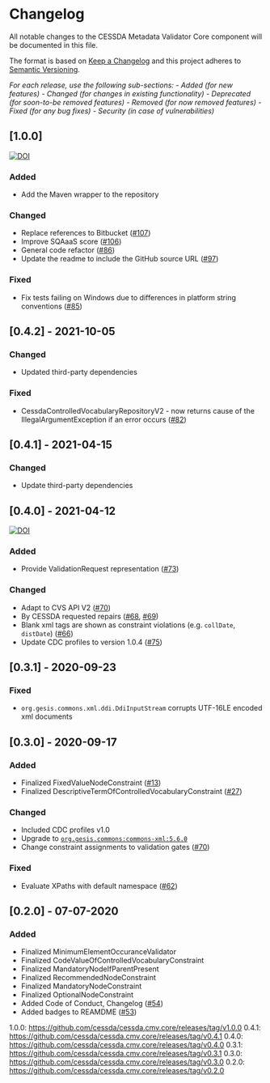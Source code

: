 # Changelog

All notable changes to the CESSDA Metadata Validator Core component will be documented in this file.

The format is based on [Keep a Changelog](http://keepachangelog.com/en/1.0.0/)
and this project adheres to [Semantic Versioning](http://semver.org/spec/v2.0.0.html).

*For each release, use the following sub-sections:*
*- Added (for new features)*
*- Changed (for changes in existing functionality)*
*- Deprecated (for soon-to-be removed features)*
*- Removed (for now removed features)*
*- Fixed (for any bug fixes)*
*- Security (in case of vulnerabilities)*

## [1.0.0]

[![DOI](https://zenodo.org/badge/DOI/10.5281/zenodo.545261.svg)](https://doi.org/10.5281/zenodo.545261)

### Added

- Add the Maven wrapper to the repository

### Changed

- Replace references to Bitbucket
  ([#107](https://github.com/cessda/cessda.cmv.core/issues/107))
- Improve SQAaaS score
  ([#106](https://github.com/cessda/cessda.cmv.core/issues/106))
- General code refactor
  ([#86](https://github.com/cessda/cessda.cmv.core/issues/86))
- Update the readme to include the GitHub source URL
  ([#97](https://github.com/cessda/cessda.cmv.core/issues/97))

### Fixed

- Fix tests failing on Windows due to differences in platform string conventions
  ([#85](https://github.com/cessda/cessda.cmv.core/issues/85))

## [0.4.2] - 2021-10-05

### Changed

- Updated third-party dependencies

### Fixed

- CessdaControlledVocabularyRepositoryV2 - now returns cause of the
  IllegalArgumentException if an error occurs
  ([#82](https://github.com/cessda/cessda.cmv.core/issues/82))

## [0.4.1] - 2021-04-15

### Changed

- Update third-party dependencies

## [0.4.0] - 2021-04-12

[![DOI](https://zenodo.org/badge/DOI/10.5281/zenodo.4680640.svg)](https://doi.org/10.5281/zenodo.4680640)

### Added

- Provide ValidationRequest representation
  ([#73](https://github.com/cessda/cessda.cmv.core/issues/73))

### Changed

- Adapt to CVS API V2
  ([#70](https://github.com/cessda/cessda.cmv.core/issues/70))
- By CESSDA requested repairs
  ([#68](https://github.com/cessda/cessda.cmv.core/issues/),
  [#69](https://github.com/cessda/cessda.cmv.core/issues/))
- Blank xml tags are shown as constraint violations
  (e.g. `collDate`, `distDate`)
  ([#66](https://github.com/cessda/cessda.cmv.core/issues/))
- Update CDC profiles to version 1.0.4
  ([#75](https://github.com/cessda/cessda.cmv.core/issues/))

## [0.3.1] - 2020-09-23

### Fixed

- `org.gesis.commons.xml.ddi.DdiInputStream`
  corrupts UTF-16LE encoded xml documents

## [0.3.0] - 2020-09-17

### Added

- Finalized FixedValueNodeConstraint
  ([#13](https://github.com/cessda/cessda.cmv.core/issues/))
- Finalized DescriptiveTermOfControlledVocabularyConstraint
  ([#27](https://github.com/cessda/cessda.cmv.core/issues/))

### Changed

- Included CDC profiles v1.0
- Upgrade to
  [`org.gesis.commons:commons-xml:5.6.0`](https://git.gesis.org/java-commons/commons-xml/tree/v5.6.0)
- Change constraint assignments to validation gates
  ([#70](https://github.com/cessda/cessda.cmv.core/issues/70))

### Fixed

- Evaluate XPaths with default namespace
  ([#62](https://github.com/cessda/cessda.cmv.core/issues/62))

## [0.2.0] - 07-07-2020

### Added

- Finalized MinimumElementOccuranceValidator
- Finalized CodeValueOfControlledVocabularyConstraint
- Finalized MandatoryNodeIfParentPresent
- Finalized RecommendedNodeConstraint
- Finalized MandatoryNodeConstraint
- Finalized OptionalNodeConstraint
- Added Code of Conduct, Changelog
  ([#54](https://github.com/cessda/cessda.cmv.core/issues/54))
- Added badges to REAMDME
  ([#53](https://github.com/cessda/cessda.cmv.core/issues/53))

1.0.0: <https://github.com/cessda/cessda.cmv.core/releases/tag/v1.0.0>
0.4.1: <https://github.com/cessda/cessda.cmv.core/releases/tag/v0.4.1>
0.4.0: <https://github.com/cessda/cessda.cmv.core/releases/tag/v0.4.0>
0.3.1: <https://github.com/cessda/cessda.cmv.core/releases/tag/v0.3.1>
0.3.0: <https://github.com/cessda/cessda.cmv.core/releases/tag/v0.3.0>
0.2.0: <https://github.com/cessda/cessda.cmv.core/releases/tag/v0.2.0>
